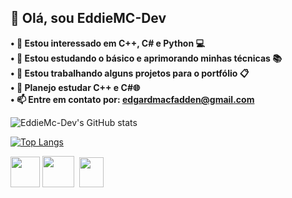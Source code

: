 ## 👋 Olá, sou EddieMC-Dev
<strong>• 👀 Estou interessado em C++, C# e Python 💻</br></strong>
<strong>• 🌱 Estou estudando o básico e aprimorando minhas técnicas 📚</br></strong>
<strong>• 🔧 Estou trabalhando alguns projetos para o portfólio 📋</br></strong>
<strong>• 🔮 Planejo estudar C++ e C#🌐</br></strong>
<strong>• 📫 Entre em contato por: <a href="">edgardmacfadden@gmail.com</strong>

![EddieMc-Dev's GitHub stats](https://github-readme-stats.vercel.app/api?username=EddieMC-Dev&theme=radical&show_icons=true&hide=contribs)

[![Top Langs](https://github-readme-stats.vercel.app/api/top-langs/?username=EddieMC-Dev&theme=radical&layout=compact&card_width=467&line_height=400&show_icons=true&langs_count=2)](https://github.com/EddieMC-Dev/github-readme-stats)

<div>
  <img height="49" width="47" src="https://user-images.githubusercontent.com/25181517/192106073-90fffafe-3562-4ff9-a37e-c77a2da0ff58.png">    
  <img height="50" width="51" src="https://user-images.githubusercontent.com/25181517/121405384-444d7300-c95d-11eb-959f-913020d3bf90.png">   ‎ 
  ‎<img height="48" width="39" src="https://user-images.githubusercontent.com/25181517/183423507-c056a6f9-1ba8-4312-a350-19bcbc5a8697.png">‎  
</div>
<!---
EddieMC-Dev/EddieMC-Dev is a ✨ special ✨ repository because its `README.md` (this file) appears on your GitHub profile.
You can click the Preview link to take a look at your changes.
--->
